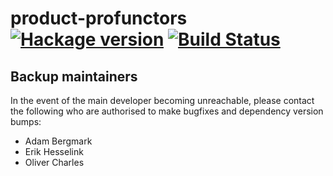 # product-profunctors [![Hackage version](https://img.shields.io/hackage/v/product-profunctors.svg?style=flat)](https://hackage.haskell.org/package/product-profunctors) [![Build Status](https://img.shields.io/travis/tomjaguarpaw/product-profunctors.svg?style=flat)](https://travis-ci.org/tomjaguarpaw/product-profunctors)

## Backup maintainers

In the event of the main developer becoming unreachable, please
contact the following who are authorised to make bugfixes and
dependency version bumps:

* Adam Bergmark
* Erik Hesselink
* Oliver Charles
